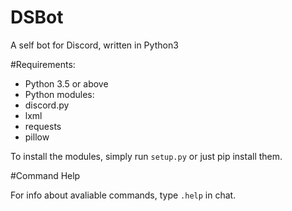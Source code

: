 # DSBot
A self bot for Discord, written in Python3

#Requirements:
* Python 3.5 or above
* Python modules:
 * discord.py
 * lxml
 * requests
 * pillow


To install the modules, simply run `setup.py` or just pip install them.



#Command Help

For info about avaliable commands, type `.help` in chat.